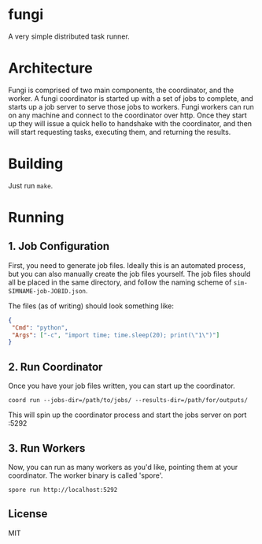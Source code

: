 # fungi

A very simple distributed task runner.


# Architecture

Fungi is comprised of two main components, the coordinator, and the worker. A fungi coordinator is started up with a set of jobs to complete, and starts up a job server to serve those jobs to workers.
Fungi workers can run on any machine and connect to the coordinator over http. Once they start up they will issue a quick hello to handshake with the coordinator, and then will start requesting tasks, executing them, and returning the results.

# Building
Just run `make`.

# Running

## 1. Job Configuration
First, you need to generate job files. Ideally this is an automated process, but you can also manually create the job files yourself. The job files should all be placed in the same directory, and follow the naming scheme of `sim-SIMNAME-job-JOBID.json`.

The files (as of writing) should look something like:
```json
{
 "Cmd": "python",
 "Args": ["-c", "import time; time.sleep(20); print(\"1\")"]
}
```

## 2. Run Coordinator
Once you have your job files written, you can start up the coordinator.
```
coord run --jobs-dir=/path/to/jobs/ --results-dir=/path/for/outputs/
```

This will spin up the coordinator process and start the jobs server on port :5292

## 3. Run Workers
Now, you can run as many workers as you'd like, pointing them at your coordinator.
The worker binary is called 'spore'.
```
spore run http://localhost:5292
```



## License
MIT

